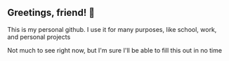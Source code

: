 ## Greetings, friend! 👋

This is my personal github. I use it for many purposes, like school, work, and personal projects

Not much to see right now, but I'm sure I'll be able to fill this out in no time

<!--
**CrumchyBoi/CrumchyBoi** is a ✨ _special_ ✨ repository because its `README.md` (this file) appears on your GitHub profile.

Here are some ideas to get you started:

- 🔭 I’m currently working on ...
- 🌱 I’m currently learning ...
- 👯 I’m looking to collaborate on ...
- 🤔 I’m looking for help with ...
- 💬 Ask me about ...
- 📫 How to reach me: ...
- 😄 Pronouns: ...
- ⚡ Fun fact: ...
-->
